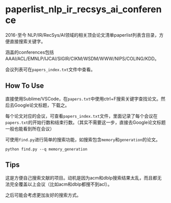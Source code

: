 # paperlist_nlp_ir_recsys_ai_conference
2016-至今 NLP/IR/RecSys/AI领域的相关顶会论文清单paperlist列表含目录，方便直接搜索关键字。

涵盖的conferences包括AAAI/ACL/EMNLP/IJCAI/SIGIR/CIKM/WSDM/WWW/NIPS/COLING/KDD。

会议列表可在```papers_index.txt```文件中查看。

## How To Use
直接使用Sublime/VSCode，在```papers.txt```中使用ctrl+F搜索关键字查找论文。然后去Google论文标题，下载之。

每个论文对应的会议，可查看```papers_index.txt```文件，里面记录了每个会议在```papers.txt```的开始行数和结束行数。（其实不需要这一步，直接去Google论文标题一般也能看到所在会议）

可使用```find.py```进行简单的搜索功能，如搜索包含```memory```和```generation```的论文。

```python find.py --q memory_generation```

## Tips
这是方便自己搜索文献的项目。动机是因为acm和dblp搜索结果太乱，而且都无法完全覆盖以上会议（比如acm和dblp都搜不到acl）。

之后可能会考虑更加友好的搜索方式。
